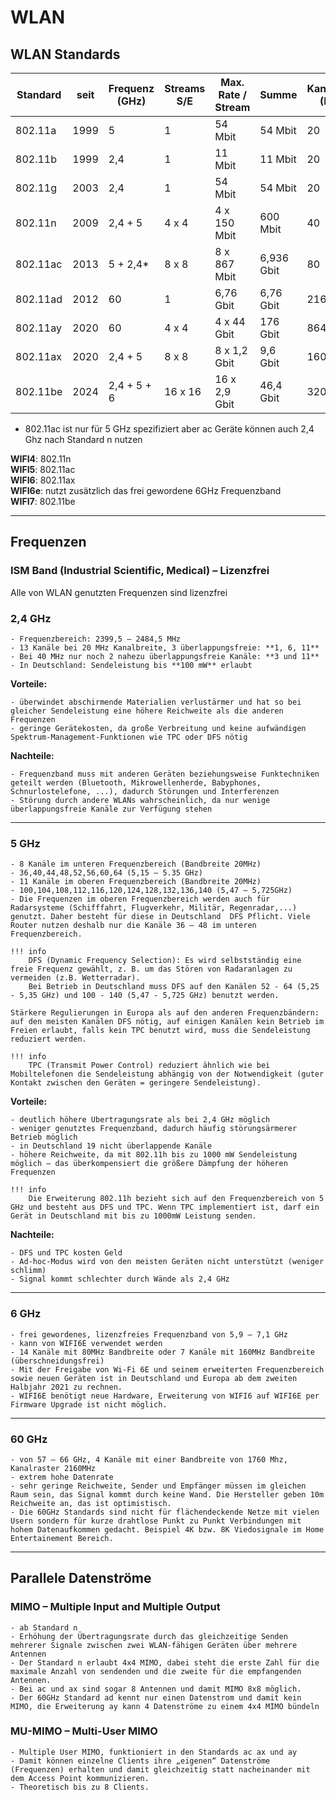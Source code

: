 # WLAN

## WLAN Standards

| Standard   | seit | Frequenz (GHz)   | Streams S/E  | Max. Rate / Stream  | Summe        | Kanalbreite (MHz) |
|------------|------|------------------|--------------|---------------------|--------------|-------------------|
| 802.11a    | 1999 | 5                | 1            | 54 Mbit             | 54 Mbit      | 20                |
| 802.11b    | 1999 | 2,4              | 1            | 11 Mbit             | 11 Mbit      | 20                |
| 802.11g    | 2003 | 2,4              | 1            | 54 Mbit             | 54 Mbit      | 20                |
| 802.11n    | 2009 | 2,4 + 5          | 4 x 4        | 4 x 150 Mbit        | 600 Mbit     | 40                |
| 802.11ac   | 2013 | 5 + 2,4*         | 8 x 8        | 8 x 867 Mbit        | 6,936 Gbit   | 80                |
| 802.11ad   | 2012 | 60               | 1            | 6,76 Gbit           | 6,76 Gbit    | 2160              |
| 802.11ay   | 2020 | 60               | 4 x 4        | 4 x 44 Gbit         | 176 Gbit     | 8640              |
| 802.11ax   | 2020 | 2,4 + 5          | 8 x 8        | 8 x 1,2 Gbit        | 9,6 Gbit     | 160               |
| 802.11be   | 2024 | 2,4 + 5 + 6      | 16 x 16      | 16 x 2,9 Gbit       | 46,4 Gbit    | 320               |

* 802.11ac ist nur für 5 GHz spezifiziert aber ac Geräte können auch 2,4 Ghz nach Standard n nutzen  

**WIFI4**: 802.11n  
**WIFI5**: 802.11ac  
**WIFI6**: 802.11ax  
**WIFI6e**: nutzt zusätzlich das frei gewordene 6GHz Frequenzband  
**WIFI7**: 802.11be

---

## Frequenzen

### ISM Band (Industrial Scientific, Medical) – Lizenzfrei

Alle von WLAN genutzten Frequenzen sind lizenzfrei

### 2,4 GHz

    - Frequenzbereich: 2399,5 – 2484,5 MHz
    - 13 Kanäle bei 20 MHz Kanalbreite, 3 überlappungsfreie: **1, 6, 11**
    - Bei 40 MHz nur noch 2 nahezu überlappungsfreie Kanäle: **3 und 11**
    - In Deutschland: Sendeleistung bis **100 mW** erlaubt

**Vorteile:**

    - überwindet abschirmende Materialien verlustärmer und hat so bei gleicher Sendeleistung eine höhere Reichweite als die anderen Frequenzen
    - geringe Gerätekosten, da große Verbreitung und keine aufwändigen Spektrum-Management-Funktionen wie TPC oder DFS nötig

**Nachteile:**

    - Frequenzband muss mit anderen Geräten beziehungsweise Funktechniken geteilt werden (Bluetooth, Mikrowellenherde, Babyphones, Schnurlostelefone, ...), dadurch Störungen und Interferenzen
    - Störung durch andere WLANs wahrscheinlich, da nur wenige überlappungsfreie Kanäle zur Verfügung stehen

---

### 5 GHz

    - 8 Kanäle im unteren Frequenzbereich (Bandbreite 20MHz)
    - 36,40,44,48,52,56,60,64 (5,15 – 5.35 GHz)
    - 11 Kanäle im oberen Frequenzbereich (Bandbreite 20MHz)
    - 100,104,108,112,116,120,124,128,132,136,140 (5,47 – 5,725GHz)
    - Die Frequenzen im oberen Frequenzbereich werden auch für Radarsysteme (Schifffahrt, Flugverkehr, Militär, Regenradar,...) genutzt. Daher besteht für diese in Deutschland  DFS Pflicht. Viele Router nutzen deshalb nur die Kanäle 36 – 48 im unteren Frequenzbereich.

    !!! info
        DFS (Dynamic Frequency Selection): Es wird selbstständig eine freie Frequenz gewählt, z. B. um das Stören von Radaranlagen zu vermeiden (z.B. Wetterradar).
        Bei Betrieb in Deutschland muss DFS auf den Kanälen 52 - 64 (5,25 - 5,35 GHz) und 100 - 140 (5,47 - 5,725 GHz) benutzt werden.

    Stärkere Regulierungen in Europa als auf den anderen Frequenzbändern: auf den meisten Kanälen DFS nötig, auf einigen Kanälen kein Betrieb im Freien erlaubt, falls kein TPC benutzt wird, muss die Sendeleistung reduziert werden.

    !!! info
        TPC (Transmit Power Control) reduziert ähnlich wie bei Mobiltelefonen die Sendeleistung abhängig von der Notwendigkeit (guter Kontakt zwischen den Geräten = geringere Sendeleistung).

**Vorteile:**

    - deutlich höhere Übertragungsrate als bei 2,4 GHz möglich
    - weniger genutztes Frequenzband, dadurch häufig störungsärmerer Betrieb möglich
    - in Deutschland 19 nicht überlappende Kanäle
    - höhere Reichweite, da mit 802.11h bis zu 1000 mW Sendeleistung möglich – das überkompensiert die größere Dämpfung der höheren Frequenzen

    !!! info
        Die Erweiterung 802.11h bezieht sich auf den Frequenzbereich von 5 GHz und besteht aus DFS und TPC. Wenn TPC implementiert ist, darf ein Gerät in Deutschland mit bis zu 1000mW Leistung senden.


**Nachteile:**

    - DFS und TPC kosten Geld
    - Ad-hoc-Modus wird von den meisten Geräten nicht unterstützt (weniger schlimm)
    - Signal kommt schlechter durch Wände als 2,4 GHz

---

### 6 GHz

    - frei gewordenes, lizenzfreies Frequenzband von 5,9 – 7,1 GHz
    - kann von WIFI6E verwendet werden
    - 14 Kanäle mit 80MHz Bandbreite oder 7 Kanäle mit 160MHz Bandbreite (überschneidungsfrei)
    - Mit der Freigabe von Wi-Fi 6E und seinem erweiterten Frequenzbereich sowie neuen Geräten ist in Deutschland und Europa ab dem zweiten Halbjahr 2021 zu rechnen.
    - WIFI6E benötigt neue Hardware, Erweiterung von WIFI6 auf WIFI6E per Firmware Upgrade ist nicht möglich.

---

### 60 GHz

    - von 57 – 66 GHz, 4 Kanäle mit einer Bandbreite von 1760 Mhz, Kanalraster 2160MHz
    - extrem hohe Datenrate
    - sehr geringe Reichweite, Sender und Empfänger müssen im gleichen Raum sein, das Signal kommt durch keine Wand. Die Hersteller geben 10m Reichweite an, das ist optimistisch.
    - Die 60GHz Standards sind nicht für flächendeckende Netze mit vielen Usern sondern für kurze drahtlose Punkt zu Punkt Verbindungen mit hohem Datenaufkommen gedacht. Beispiel 4K bzw. 8K Viedosignale im Home Entertainement Bereich.

---

## Parallele Datenströme

### MIMO – Multiple Input and Multiple Output

    - ab Standard n
    - Erhöhung der Übertragungsrate durch das gleichzeitige Senden mehrerer Signale zwischen zwei WLAN-fähigen Geräten über mehrere Antennen
    - Der Standard n erlaubt 4x4 MIMO, dabei steht die erste Zahl für die maximale Anzahl von sendenden und die zweite für die empfangenden Antennen.
    - Bei ac und ax sind sogar 8 Antennen und damit MIMO 8x8 möglich.
    - Der 60GHz Standard ad kennt nur einen Datenstrom und damit kein MIMO, die Erweiterung ay kann 4 Datenströme zu einem 4x4 MIMO bündeln

### MU-MIMO – Multi-User MIMO

    - Multiple User MIMO, funktioniert in den Standards ac ax und ay
    - Damit können einzelne Clients ihre „eigenen“ Datenströme (Frequenzen) erhalten und damit gleichzeitig statt nacheinander mit dem Access Point kommunizieren.
    - Theoretisch bis zu 8 Clients.
